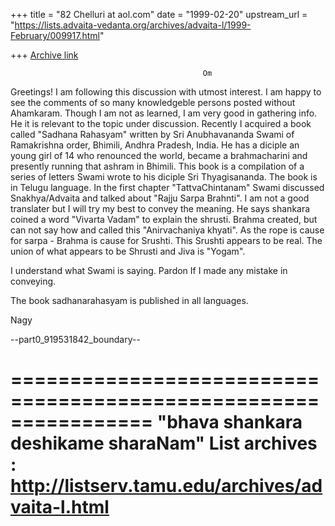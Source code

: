 +++
title = "82 Chelluri at aol.com"
date = "1999-02-20"
upstream_url = "https://lists.advaita-vedanta.org/archives/advaita-l/1999-February/009917.html"

+++
[Archive link](https://lists.advaita-vedanta.org/archives/advaita-l/1999-February/009917.html)

                                               Om
Greetings!
I am following this discussion with utmost interest.   I am happy to see the
comments of so many knowledgeble persons posted without Ahamkaram.
Though I am not as learned, I am very good in gathering info.
He it is relevant to the topic under discussion.
Recently I acquired a book called "Sadhana Rahasyam" written by Sri
Anubhavananda Swami of Ramakrishna order, Bhimili, Andhra Pradesh, India. He
has a diciple an young girl of 14 who renounced the world, became a
brahmacharini and presently running that ashram in Bhimili.  This book is a
compilation of a series of letters Swami wrote to his diciple Sri
Thyagisananda.  The book is in Telugu language.
In the first chapter "TattvaChintanam"  Swami discussed Snakhya/Advaita and
talked about "Rajju Sarpa Brahnti".   I am not a good translater but I will
try my best to convey the meaning.
He says  shankara coined a word "Vivarta Vadam" to explain the shrusti.
Brahma created, but can not say how  and called this "Anirvachaniya khyati".
As the rope is cause for sarpa - Brahma is cause for Srushti.  This Srushti
appears to be real.
The union of what appears to be Shrusti and Jiva is "Yogam".

I understand what Swami is saying.  Pardon If I made any mistake in conveying.

The book sadhanarahasyam is published in all languages.


Nagy


--part0_919531842_boundary--

================================================================
"bhava shankara deshikame sharaNam"
List archives : http://listserv.tamu.edu/archives/advaita-l.html
================================================================

